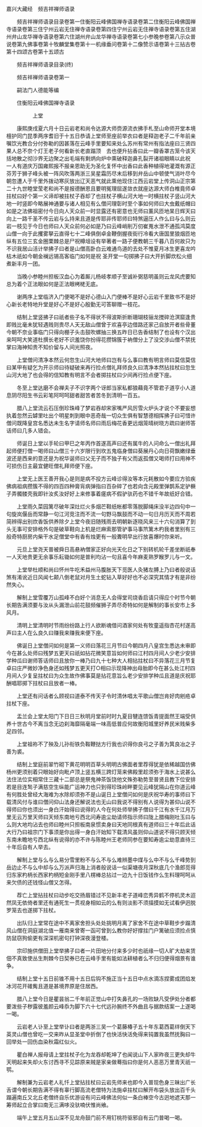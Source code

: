 <!-- { "loadSidebar": true } -->
嘉兴大藏经　频吉祥禅师语录


　　频吉祥禅师语录目录卷第一住衡阳云峰佛国禅寺语录卷第二住衡阳云峰佛国禅寺语录卷第三住宁州云岩无住禅寺语录卷第四住宁州云岩无住禅寺语录卷第五住湖州弁山龙华禅寺语录卷第六住湖州弁山龙华禅寺语录卷第七小参晚参卷第八示众普说卷第九佛事卷第十牧麟堂集卷第十一机缘垂问卷第十二像赞示语卷第十三拈古卷第十四颂古卷第十五颂古

　　频吉祥禅师语录目录(终)

　　频吉祥禅师语录卷第一

　　嗣法门人德能等编

　　住衡阳云峰佛国禅寺语录

　　　　　上堂

　　康熙庚戌夏六月十日云岩老和尚令达源大师赍源流衣拂手札至山命师开堂本境檀护同门昆季两序耆旧于十五日恭请上堂师至座前举衣曰者是释迦老子二千年前亲嘱饮光教合分付弥勒的因甚落在云峰手里要知来处么苏州有常州有指法座曰三贤四果人总不奈个灯王老子何看新长老直蹋顶　去也便升拈香曰此一瓣香罩古笼今该天括地散之彻沙界无边聚之出毛端有剩炳向炉中熏破释迦鼻孔裂开诸祖眼睛以此祝
一人有道庆万国雍熙报不报亲恩助无为圣化复怀中出香曰此香种植得地灌溉有源正芬芳于狮子峰头被一阵风吹落两浙三吴星霜历尽末后移到弁岳山中顿使气消叶尽今朝忽遭人于千里外拨动寒灰放出辽天恶气就此熏他现住江西云岩堂上传洞山正宗第二十九世睦堂莹老和尚不是报德酬恩且要明冤理屈遂敛衣就座达源大师白椎竟师卓拄杖曰好个第一义谛却被拄杖子吞却了也拄杖子横山河大地一时横拄杖子竖山河大地一时竖即今略展神通要与诸人相见有么僧问理彰时至个事如何师曰大虫戴纸帽曰如是之法佛祖密付今日向人天众前一时显露还有密意也无师曰薰风匝地杲日辉天曰向上一路千圣不传云岩与么持来且道是传耶非传耶师曰特煞逼压人作么曰与么则云岩一枝见于今日也师曰人天众前何必如是乃曰云峰峭削万仞崔嵬水泄不通孤鸿莫度山僧一向于此攫雾拏云直得七十二峰俱倒卓金鞭倒握夜街行冷看大唐国里狼烟匝地纵有五位三玄金圈栗棘总是尸祝樽俎设有举著者一路子便教朝三千暮八百何故只为不识我居山活计举拂子曰者是山僧高卧白云难通鸟道的去处不惟夏月冰生更喜龙吟枯木祇如今朝金襕远锡高客临门如何是祝
圣开堂一句掷拂子曰大开折脚炊松火细煮新丰月一团。

　　当晚小参睦州担板汉血心为着厮儿杨岐孝顺子至诚补弼慈明虽则云龙风虎要知总为着个正法眼如何是正法眼栲栳无底。

　　谢两序上堂临济入门便喝不是好心德山入门便棒不是好心云岩千里致书不是好心新长老特地升堂是好心不是好心殷勤无可答聊赠一枝花。

　　结制上堂竖拂子曰祇者些子名不得状不得波斯折断珊瑚枝骊龙搅碎沧溟窟逢贵即贱比毫未犹轻遇贱则贵尽人天无敌山僧曾于欢喜亭边借路还家己自放开者些骨董今朝不奈业事临门只得向棚子头击鼓吹螺抽三换五昨日已告香结制了也设有个汉出来呵呵大笑道杜撰长老好不识羞饶你扮得花攒锦簇于衲僧分上了没交涉山僧不禁抚掌曰海神知贵不知价留与人间光照夜。

　　上堂僧问清净本然云何忽生山河大地师曰岂有与么事曰教有明言师曰莫信莫信曰某甲有疑乞为开示师曰待疑破来再行捡点僧礼拜师良久曰清净本然拈拄杖曰忽生山河大地了也会得的信知教有明言不会者掷拄杖曰少间再行捡点便下座。

　　冬至上堂达磨不会禅夫子不识字两个讶郎当家私都狼藉竟不管君子道亨小人道息阴尽阳生书云彩笔阿呵呵甜者甜苦者苦冬到清明一百五。

　　腊八上堂流云石压倒珍珠峰了梦岩吞却宋家嘴严风厉雪火炉头才说个不要妄想执着忽然云罅里吐出个明星刺到眼中恶奇哉一切众生俱有智慧德相挥拂子曰可惜许僧问既降皇宫名悉达未生名字请师名师曰雨后梅花香更远烟笼晴树晓方疏曰谢师答话师曰几多人错会。

　　师诞日上堂以手轮曰甲巳之年丙作首遂高声曰还有属牛的人问命么一僧出礼拜起师便打僧一喝师曰山僧三十六岁限行到坎五鬼临身僧曰葵展丹心向日荷飘嫩绿垂波还是西来的意还是为祝华诞师曰父无子而不独子有父而返孤僧又喝师打曰用神不可损伤日主最宜健旺僧礼拜师便下座。

　　上堂无上医王善开我心是则是病不投方云峰诊得汝等本元耗散如今要应方验疾佛病祖病攒簇不得的四百四种膏肓病弹指曰百杂碎了也若向含元殿里弹鹊系定驴橛子弄髑髅壳我即针汝炙汝好好上来修事着瘥病不假驴驮药也不错千年故纸好合错。

　　上堂雨久菜园篱尽破年深灶烂火多烟芒鞋纸帐都零落脱脚绳床没半边四句中一句旋岚偃岳而常静一句江河竞注而不流一句野马飘鼓而不动一句日月历天而不周若简辨得出别炊香饭供养除夕上堂今夜旧随残雨去明朝新逐晓风来三十六句消算了到头无事可安排格外句是破草鞋向上机是烂麻索那管驴事马事笊篱木杓我者里别有三般奇特厨房内柴干水足僧堂中有香有烛更有一般聻明早出行放喜爆时你来听。

　　元旦上堂尧天普被舜日高悬衲僧家正好向光天化日之下别转机轮千差坐断祇奉一人天地贵更无余事乐耘锄如何是普利均沾一句且喜今年麻麦熟罗睺罗儿与一文。

　　上堂举杜顺和尚曰怀州牛吃禾益州马腹胀天下觅医人灸猪左膊上乃曰者般说话煞有淆讹近日风闻七颠八倒老鼠对月生土蛇钻入草好好也不必深究其情才有是非纷然失心。

　　解制上堂雪覆万山孤峰不白好个消息无人会得堂司烧香启请只得应个时节今朝长期告满须要与汝从头漏泄山前花鼓频催狮子弄尽奇特如何是解制的事长安市上多风月。

　　清明上堂清明时节雨纷纷路上行人欲断魂借问酒家何处有牧童遥指杏花村遂高声曰主人在么良久曰赚我来赚我来便下座。

　　佛诞日上堂僧问如何是第一义师曰落花三月节曰今朝四月八皇宫生悉达未审即今在甚么处师曰残梦五更天曰祇如拈花微笑意旨如何师曰江村四月间人少老少安排学种瓜曰谢师答话师曰且放你一棒乃曰九十七种大人相拈拄杖曰不异落花三月节复卓曰庄严微妙净色身还如残梦五更天打○相曰示现降神出母胎即今在甚么处江村四月间人少复呈拄杖曰为众生故作佛事莫是拈花意旨么老少安排学种瓜且道是庆祝耶酬唱耶掷下拄杖曰且放者一棒。

　　上堂还有问话者么顾视曰道泰不传天子令时清休唱太平歌山僧岂肯好肉剜疮卓拄杖下座。

　　盂兰会上堂太阳门下日日三秋明月堂前时时九夏目犍连馈饭青提面然王端受供养十世古今不离当念无边刹海靡隔毫端一味高低普应何故衡阳城里好养民米贱柴多足四邻。

　　上堂祖祢不了殃及儿孙衔铁负鞍鞭挞方行我也识得你良弓之子善为箕良冶之子善为裘。

　　结制上堂庭前翠竹砌下黄花明明百草头明明古佛面者里荐得犹是依稀越国仿佛杨州更须别着只眼始好向毗卢顶上竖五横三跨灯笼来佛殿里趁须弥于海水上说甚么法住法位实相常住三藏十二部总是祭鬼神茶饭饶他文殊弥勒势至普贤且教下位安排若是目连鹙子满慈空生纵能广运神力也只到得珍珠岭畔要见云峰犹隔山在你道云峰有何胜处曾经大海难为水除却须弥不是山诞日上堂僧问如何是庆祝华寿的事师曰下载清风付与谁曰僧问仰山法身还解说法也无山曰我说不得别有人说得为甚仰山说不得师曰你也须出一身白汗始得曰说得的人今在何处师举拂子僧曰千江有水千江月万里无云万里天师曰天倾东南地亏西北问寿逾尘劫请师指示师曰陇上腊梅刚吐玉曰与么则大地均沾去也师曰睦州只担板南泉惯卖身曰天地同根真有道师曰三十年后此话大行乃曰祖宗门下事须是你出得一身白汗始知下载清风虽则仰山道说不得只顾天倾东南未瞻地亏西北纵有说得的亦不许与陈睦州王老师同参在要知寿逾尘劫意直待三十年后自有人举去。

　　解制上堂与么与么易分雪里粉不与么不与么难辨墨中煤与么中不与么千峰势到岳边止不与么中却与么万派声归海上消者般说话一似渠塘夜月深秋底几个渔郎觅得归东家杓柄长西家杓柄短金刚手里八楞棒总拈过一边九十日饭钱作么生料理呵呵从来欠债的还钱怪山僧又怎得。

　　荐亡上堂拈拄杖曰动步吃交扬眉错过不见新丰老子道峰峦秀异鹤不停机灵木迢然凤无依倚者里还有通死生一贯视身相如云的么有则淡影不须描摸如无试看伊迥脱罗笼去也遂掷下拄杖。

　　出队归上堂常在途中不离家舍担头处处挑明月离了家舍不在途中草鞋步步蹋清风山僧在洞庭湖北值一雁南来曾寄一函可曾到么教你好好撑拄门户篱破应须捡点慎防鼠窃狗偷更有深深机密句打钟深夜漫登楼。

　　宗印施供僧田上堂举拂子曰者一片田地分付来多少时也祇缘一切人旷大劫来赁佃不真致使丛生荆棘今日契券已在云峰手里有能如法耕植者么不归归便得烟景有谁争。

　　结制上堂十五日前锥不用十五日后钩不施正当十五日中点水滴冻捏雾成团焰发冰河花开碓觜且道是甚境界原是住居西。

　　腊八上堂今日是瞿昙翁二千年前正觉山中打失鼻孔的一场败缺凡受伊处分者都要泼些子秽露彼羞颜云峰忝为脚下六十七代远孙腕终不外曲且与据款结案一上遂喝一喝。

　　云岩老人讣至上堂举讣曰者是两浙三吴一个葛藤椿子五十年东葛西葛绊倒天下英灵山僧也曾吃一交来昨从显圣堂中折倒了也快活快活免得来钝置我虽然抚胸曰一回举处一回伤血染秋霜红似火。

　　瞿白禅人报母请上堂拄杖子化为龙吞却乾坤了也闻说山下人家昨夜三更失却牛天明起来失却火东讨西寻不见踪原来贼是家亲做蓦指曰你是何人恶恶万里青天祇一鹗。

　　解制兼为云岩老人礼忏上堂拈拄杖曰云岩先师来也即今入普现色身三昧出广长舌谓今朝长期告满不得有辜行脚高流老僧特为法施卓拄杖曰解开布袋头放出百千头蹋遍南丘又北丘老僧终自乐优游设有问云峰佛法何似一条白棒空今古迥地遮天那一筹师起立合掌曰南无三满哆没驮喃伏惟尚飨。

　　端午上堂五月五山深不见龙舟鼓门前不用钉桃符驱邪自有云门普喝一喝。

